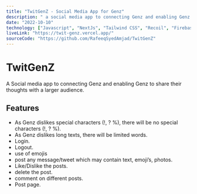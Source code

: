 ```yaml
---
title: "TwitGenZ ‑ Social Media App for Genz"
description: " a social media app to connecting Genz and enabling Genz to share their thoughts with a larger audience."
date: "2022-10-10"
technology: ["Javascript", "NextJs", "Tailwind CSS", "Recoil", "Firebase v9","RecoilJS", "NextAuth", "Headless Ui"]
liveLink: "https://twit-genz.vercel.app/"
sourceCode: "https://github.com/RafeeqSyedAmjad/TwitGenZ"
---
```


# TwitGenZ

A Social media app to connecting Genz and enabling Genz to share their thoughts with a larger audience.

## Features

-  As Genz dislikes special characters (!, ? %), there will be no special characters (!, ? %).
- As Genz dislikes long texts, there will be limited words.
- Login.
- Logout.
- use of emojis
-  post any message/tweet which may contain text, emoji’s, photos.
- Like/Dislike the posts.
-  delete the post.
- comment on different posts.
- Post page.

